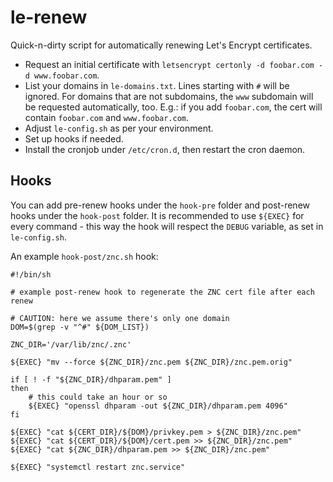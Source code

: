 # le-renew

Quick-n-dirty script for automatically renewing Let's Encrypt certificates.

* Request an initial certificate with `letsencrypt certonly -d foobar.com -d www.foobar.com`.
* List your domains in `le-domains.txt`. Lines starting with `#` will be ignored.
For domains that are not subdomains, the `www` subdomain will be requested automatically, too.
E.g.: if you add `foobar.com`, the cert will contain `foobar.com` and `www.foobar.com`.
* Adjust `le-config.sh` as per your environment.
* Set up hooks if needed.
* Install the cronjob under `/etc/cron.d`, then restart the cron daemon.

## Hooks

You can add pre-renew hooks under the `hook-pre` folder and post-renew hooks under the `hook-post` folder.
It is recommended to use `${EXEC}` for every command - this way the hook will respect the `DEBUG` variable,
as set in `le-config.sh`.

An example `hook-post/znc.sh` hook:

~~~
#!/bin/sh

# example post-renew hook to regenerate the ZNC cert file after each renew

# CAUTION: here we assume there's only one domain
DOM=$(grep -v "^#" ${DOM_LIST})

ZNC_DIR='/var/lib/znc/.znc'

${EXEC} "mv --force ${ZNC_DIR}/znc.pem ${ZNC_DIR}/znc.pem.orig"

if [ ! -f "${ZNC_DIR}/dhparam.pem" ]
then
    # this could take an hour or so
    ${EXEC} "openssl dhparam -out ${ZNC_DIR}/dhparam.pem 4096"
fi

${EXEC} "cat ${CERT_DIR}/${DOM}/privkey.pem > ${ZNC_DIR}/znc.pem"
${EXEC} "cat ${CERT_DIR}/${DOM}/cert.pem >> ${ZNC_DIR}/znc.pem"
${EXEC} "cat ${ZNC_DIR}/dhparam.pem >> ${ZNC_DIR}/znc.pem"

${EXEC} "systemctl restart znc.service"
~~~
